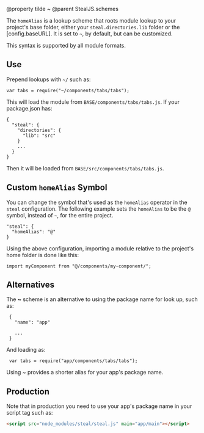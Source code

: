 @property tilde ~
@parent StealJS.schemes

The `homeAlias` is a lookup scheme that roots module lookup to your project's base folder, either your `steal.directories.lib` folder or the [config.baseURL].  It is set to `~`, by default, but can be customized.

This syntax is supported by all module formats.

## Use

Prepend lookups with `~/` such as:

    var tabs = require("~/components/tabs/tabs");

This will load the module from `BASE/components/tabs/tabs.js`. If your package.json has:

    {
      "steal": {
        "directories": {
          "lib": "src"
		}
	    ...
	  }
	}

Then it will be loaded from `BASE/src/components/tabs/tabs.js`.

## Custom `homeAlias` Symbol

You can change the symbol that's used as the `homeAlias` operator in the `steal` configuration.  The following example sets the `homeAlias` to be the `@` symbol, instead of `~`, for the entire project.

```
"steal": {
  "homeAlias": "@"
}
```

Using the above configuration, importing a module relative to the project's home folder is done like this:

```
import myComponent from "@/components/my-component/";
```

## Alternatives

The **~** scheme is an alternative to using the package name for look up, such as:

     {
	   "name": "app"

	   ...
	 }

And loading as:

     var tabs = require("app/components/tabs/tabs");

Using ~ provides a shorter alias for your app's package name.

## Production

Note that in production you need to use your app's package name in your script tag such as:

```html
<script src="node_modules/steal/steal.js" main="app/main"></script>
```
